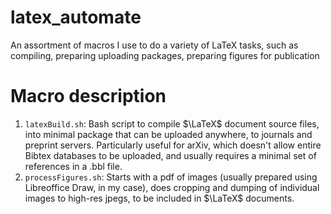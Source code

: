 # latex_automate
An assortment of macros I use to do a variety of LaTeX tasks, such as compiling, preparing uploading packages, preparing figures for publication

# Macro description

  1. `latexBuild.sh`: Bash script to compile $\LaTeX$ document source files, into minimal package that can be uploaded anywhere, to journals and preprint servers. 
  Particularly useful for arXiv, which doesn't allow entire Bibtex databases to be uploaded, and usually requires a minimal set of references in a .bbl file.
  1. `processFigures.sh`: Starts with a pdf of images (usually prepared using Libreoffice Draw, in my case), does cropping and dumping of individual images to high-res jpegs, to be included in $\LaTeX$ documents.
